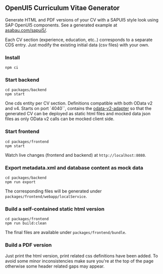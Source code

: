 ## OpenUI5 Curriculum Vitae Generator

Generate HTML and PDF versions of your CV with a SAPUI5 style look using SAP OpenUI5 components.
See a generated example at [asabau.com/sapui5/](https://asabau.com/sapui5/).

Each CV section (experience, education, etc..) corresponds to a separate CDS entry. Just modify the existing initial data (csv files) with your own.

### Install

```
npm ci
```

### Start backend

```
cd packages/backend
npm start
```

One cds entity per CV section. Definitions compatible with both OData v2 and v4.
Starts on port `4040``, contains the [odata-v2-adapter](https://github.com/cap-js-community/odata-v2-adapter) so that the generated CV can be deployed as static html files and mocked data json files as only OData v2 calls can be mocked client side.

### Start frontend

```
cd packages/frontend
npm start
```

Watch live changes (frontend and backend) at `http://localhost:8080`.

### Export metadata.xml and database content as mock data

```
cd packages/backend
npm run export
```

The corresponding files will be generated under `packages/frontend/webapp/localService`.

### Build a self-contained static html version

```
cd packages/frontend
npm run build:clean
```

The final files are available under `packages/frontend/bundle`.

### Build a PDF version

Just print the html version, print related css definitions have been added.
To avoid some minor inconsistencies make sure you're at the top of the page otherwise some header related gaps may appear.
